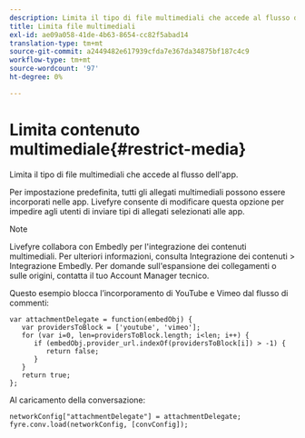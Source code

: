 ```yaml
---
description: Limita il tipo di file multimediali che accede al flusso dell'app.
title: Limita file multimediali
exl-id: ae09a058-41de-4b63-8654-cc82f5abad14
translation-type: tm+mt
source-git-commit: a2449482e617939cfda7e367da34875bf187c4c9
workflow-type: tm+mt
source-wordcount: '97'
ht-degree: 0%

---
```


# Limita contenuto multimediale{#restrict-media}

Limita il tipo di file multimediali che accede al flusso dell&#39;app.

Per impostazione predefinita, tutti gli allegati multimediali possono essere incorporati nelle app. Livefyre consente di modificare questa opzione per impedire agli utenti di inviare tipi di allegati selezionati alle app.

>[!NOTE]
>
>Livefyre collabora con Embedly per l&#39;integrazione dei contenuti multimediali. Per ulteriori informazioni, consulta Integrazione dei contenuti > Integrazione Embedly. Per domande sull&#39;espansione dei collegamenti o sulle origini, contatta il tuo Account Manager tecnico.

Questo esempio blocca l’incorporamento di YouTube e Vimeo dal flusso di commenti:

```
var attachmentDelegate = function(embedObj) { 
   var providersToBlock = ['youtube', 'vimeo']; 
   for (var i=0, len=providersToBlock.length; i<len; i++) { 
      if (embedObj.provider_url.indexOf(providersToBlock[i]) > -1) { 
         return false; 
      } 
   } 
   return true; 
};
```

Al caricamento della conversazione:

```
networkConfig["attachmentDelegate"] = attachmentDelegate; 
fyre.conv.load(networkConfig, [convConfig]);
```
